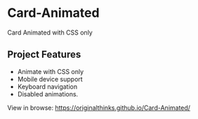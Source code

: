 # Card-Animated
Card Animated with CSS only  

## Project Features

- Animate with CSS only
- Mobile device support
- Keyboard navigation
- Disabled animations.

View in browse:  https://originalthinks.github.io/Card-Animated/

